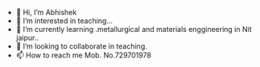 - 👋 Hi, I’m Abhishek
- 👀 I’m interested in teaching...
- 🌱 I’m currently learning .metallurgical and materials enggineering in Nit jaipur..
- 💞️ I’m looking to collaborate in teaching.
- 📫 How to reach me Mob. No.729701978 
<!I'm also qualified in jeeadvanced in 2018 and my rank is 4510 in obc-Ncl--- 
abhi008618/Abhishek  is a ✨ special ✨ repository because its `README.md` (this file) appears on your GitHub profile.
You can click the Preview link to take a look at your changes.
--->
